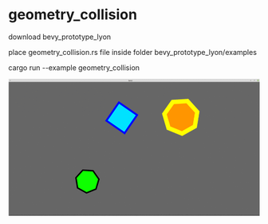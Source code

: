# geometry_collision


download  bevy_prototype_lyon

place geometry_collision.rs file inside folder bevy_prototype_lyon/examples


cargo run --example geometry_collision


![gif](geometry_collision.gif)
